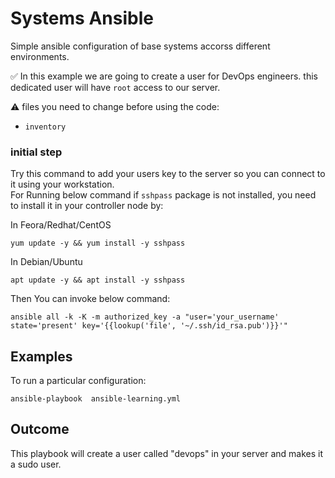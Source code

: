 Systems Ansible
===============


Simple ansible configuration of base systems accorss different environments.

✅ In this example we are going to create a user for DevOps engineers. this dedicated user will have `root` access to our server. 

⚠️ files you need to change before using the code:

- `inventory`

### initial step

Try this command to add your users key to the server so you can connect to it using your workstation. </br>
For Running below command if `sshpass` package is not installed, you need to install it in your controller node by:

In Feora/Redhat/CentOS
```
yum update -y && yum install -y sshpass
```
In Debian/Ubuntu
```
apt update -y && apt install -y sshpass
```

Then You can invoke below command:

```
ansible all -k -K -m authorized_key -a "user='your_username' state='present' key='{{lookup('file', '~/.ssh/id_rsa.pub')}}'"
```

Examples
--------

To run a particular configuration:

```
ansible-playbook  ansible-learning.yml
```

## Outcome
This playbook will create a user called "devops" in your server and makes it a sudo user.

